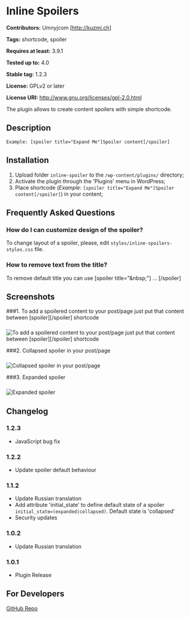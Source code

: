 # Inline Spoilers #
**Contributors:** Umnyjcom [http://kuzmi.ch]
  
**Tags:** shortcode, spoiler
  
**Requires at least:** 3.9.1
  
**Tested up to:** 4.0
  
**Stable tag:** 1.2.3
  
**License:** GPLv2 or later
  
**License URI:** http://www.gnu.org/licenses/gpl-2.0.html
  

The plugin allows to create content spoilers with simple shortcode.

## Description ##

```
Example: [spoiler title="Expand Me"]Spoiler content[/spoiler]
```

## Installation ##

1. Upload folder `inline-spoiler` to the `/wp-content/plugins/` directory;
1. Activate the plugin through the 'Plugins' menu in WordPress;
1. Place shortcode (*Example:* `[spoiler title="Expand Me"]Spoiler content[/spoiler]`) in your content;

## Frequently Asked Questions ##

### How do I can customize design of the spoiler? ###
To change layout of a spoiler, please, edit `styles/inline-spoilers-styles.css` file.

### How to remove text from the title? ###
To remove default title you can use
[spoiler title="&#38;nbsp;"]
...
[/spoiler]

## Screenshots ##

###1. To add a spoilered content to your post/page just put that content between [spoiler][/spoiler] shortcode
###
![To add a spoilered content to your post/page just put that content between [spoiler][/spoiler] shortcode
](https://ps.w.org/inline-spoilers/assets/screenshot-1.png)

###2. Collapsed spoiler in your post/page
###
![Collapsed spoiler in your post/page
](https://ps.w.org/inline-spoilers/assets/screenshot-2.png)

###3. Expanded spoiler
###
![Expanded spoiler
](https://ps.w.org/inline-spoilers/assets/screenshot-3.png)


## Changelog ##

### 1.2.3 ###
* JavaScript bug fix

### 1.2.2 ###
* Update spoiler default behaviour

### 1.1.2 ###
* Update Russian translation
* Add attribute 'initial_state' to define default state of a spoiler `initial_state=(expanded|collapsed)`. Default state is 'collapsed'
* Security updates

### 1.0.2 ###
* Update Russian translation

### 1.0.1 ###
* Plugin Release

## For Developers ##

[GitHub Repo](https://github.com/SergeyKuzmich/inline-spoilers)
